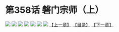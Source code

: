 # 第358话 磐门宗师（上）
![](https://mhpic.xiaomingtaiji.net/comic/D/斗破苍穹拆分版/358话/1.jpg-zymk.middle.webp)
![](https://mhpic.xiaomingtaiji.net/comic/D/斗破苍穹拆分版/358话/2.jpg-zymk.middle.webp)
![](https://mhpic.xiaomingtaiji.net/comic/D/斗破苍穹拆分版/358话/3.jpg-zymk.middle.webp)
![](https://mhpic.xiaomingtaiji.net/comic/D/斗破苍穹拆分版/358话/4.jpg-zymk.middle.webp)
![](https://mhpic.xiaomingtaiji.net/comic/D/斗破苍穹拆分版/358话/5.jpg-zymk.middle.webp)
![](https://mhpic.xiaomingtaiji.net/comic/D/斗破苍穹拆分版/358话/6.jpg-zymk.middle.webp)
![](https://mhpic.xiaomingtaiji.net/comic/D/斗破苍穹拆分版/358话/7.jpg-zymk.middle.webp)
[【上一章】](./357.md)
[【目录】](./README.md)
[【下一章】](./359.md)
